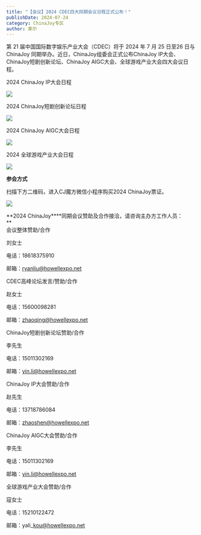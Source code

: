 ```yaml
---
title: "【会议】2024 CDEC四大同期会议日程正式公布！"
publishDate: 2024-07-24
category: ChinaJoy专区
author: 莱尔
---
```


第 21 届中国国际数字娱乐产业大会（CDEC）将于 2024 年 7 月 25 日至26 日与 ChinaJoy 同期举办。近日，ChinaJoy组委会正式公布ChinaJoy IP大会、ChinaJoy短剧创新论坛、ChinaJoy AIGC大会、全球游戏产业大会四大会议日程。

  
2024 ChinaJoy IP大会日程

![](https://ec-net-1251389766.cos.ap-shanghai.myqcloud.com/wp-content/uploads/2024/07/20240724233523893-285x1024.png)

2024 ChinaJoy短剧创新论坛日程

![](https://ec-net-1251389766.cos.ap-shanghai.myqcloud.com/wp-content/uploads/2024/07/20240724233559619-336x1024.png)

2024 ChinaJoy AIGC大会日程

![](https://ec-net-1251389766.cos.ap-shanghai.myqcloud.com/wp-content/uploads/2024/07/20240724233541837-321x1024.png)

2024 全球游戏产业大会日程

![](https://ec-net-1251389766.cos.ap-shanghai.myqcloud.com/wp-content/uploads/2024/07/20240724233612830-325x1024.png)

**参会方式**

扫描下方二维码，进入CJ魔方微信小程序购买2024 ChinaJoy票证。

![](https://ec-net-1251389766.cos.ap-shanghai.myqcloud.com/wp-content/uploads/2024/07/20240724233531147.png)

**2024 ChinaJoy****同期会议赞助及合作接洽，请咨询主办方工作人员：  
**  
会议整体赞助/合作

刘女士

电话：18618375910 

邮箱：[ryanliu@howellexpo.net](mailto:ryanliu@howellexpo.net)

  
CDEC高峰论坛发言/赞助/合作

赵女士

电话：15600098281

邮箱：zhaoqing@howellexpo.net

  
ChinaJoy短剧创新论坛赞助/合作

李先生

电话：15011302169

邮箱：yin.li@howellexpo.net

  
ChinaJoy IP大会赞助/合作

赵先生

电话：13718786084

邮箱：zhaoshen@howellexpo.net

  
ChinaJoy AIGC大会赞助/合作

李先生

电话：15011302169

邮箱：yin.li@howellexpo.net

  
全球游戏产业大会赞助/合作

寇女士

电话：15210122472

邮箱：yali\_kou@howellexpo.net
